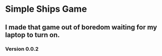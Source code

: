 # Simple Ships Game

## I made that game out of boredom waiting for my laptop to turn on.

### Version 0.0.2